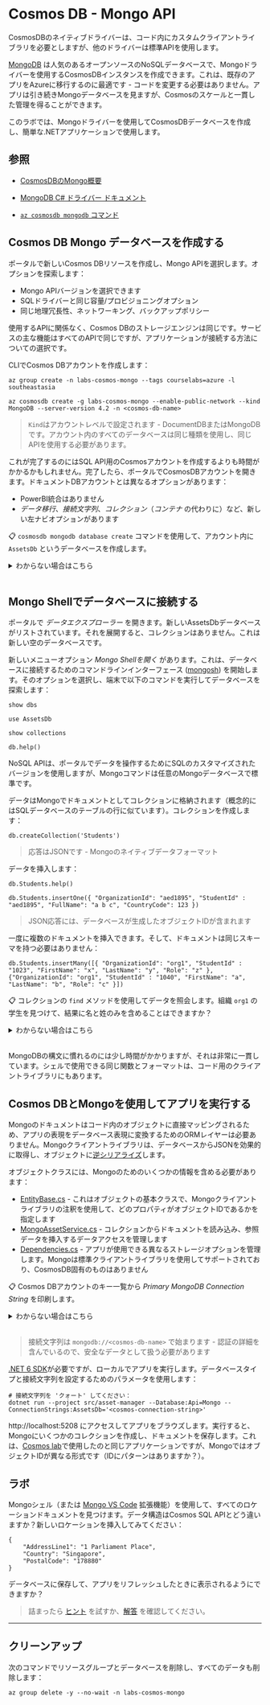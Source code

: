 # Cosmos DB - Mongo API

CosmosDBのネイティブドライバーは、コード内にカスタムクライアントライブラリを必要としますが、他のドライバーは標準APIを使用します。

[MongoDB](https://www.mongodb.com/) は人気のあるオープンソースのNoSQLデータベースで、Mongoドライバーを使用するCosmosDBインスタンスを作成できます。これは、既存のアプリをAzureに移行するのに最適です - コードを変更する必要はありません。アプリは引き続きMongoデータベースを見ますが、Cosmosのスケールと一貫した管理を得ることができます。

このラボでは、Mongoドライバーを使用してCosmosDBデータベースを作成し、簡単な.NETアプリケーションで使用します。

## 参照

- [CosmosDBのMongo概要](https://learn.microsoft.com/ja-jp/azure/cosmos-db/mongodb/introduction)

- [MongoDB C# ドライバー ドキュメント](https://mongodb.github.io/mongo-csharp-driver/2.17/getting_started/)

- [`az cosmosdb mongodb` コマンド](https://docs.microsoft.com/ja-jp/cli/azure/cosmosdb/mongodb?view=azure-cli-latest)

## Cosmos DB Mongo データベースを作成する

ポータルで新しいCosmos DBリソースを作成し、Mongo APIを選択します。オプションを探索します：

- Mongo APIバージョンを選択できます
- SQLドライバーと同じ容量/プロビジョニングオプション
- 同じ地理冗長性、ネットワーキング、バックアップポリシー

使用するAPIに関係なく、Cosmos DBのストレージエンジンは同じです。サービスの主な機能はすべてのAPIで同じですが、アプリケーションが接続する方法についての選択です。

CLIでCosmos DBアカウントを作成します：



```
az group create -n labs-cosmos-mongo --tags courselabs=azure -l southeastasia

az cosmosdb create -g labs-cosmos-mongo --enable-public-network --kind MongoDB --server-version 4.2 -n <cosmos-db-name> 
```


> `Kind`はアカウントレベルで設定されます - DocumentDBまたはMongoDBです。アカウント内のすべてのデータベースは同じ種類を使用し、同じAPIを使用する必要があります。

これが完了するのにはSQL API用のCosmosアカウントを作成するよりも時間がかかるかもしれません。完了したら、ポータルでCosmosDBアカウントを開きます。ドキュメントDBアカウントとは異なるオプションがあります：

- PowerBI統合はありません
- _データ移行_、_接続文字列_、_コレクション_（_コンテナ_ の代わりに）など、新しい左ナビオプションがあります

📋 `cosmosdb mongodb database create` コマンドを使用して、アカウント内に `AssetsDb` というデータベースを作成します。

<details>
  <summary>わからない場合はこちら</summary>



```
az cosmosdb mongodb database create --help
```


最低限、名前、アカウント名、RGを設定する必要があります：



```
az cosmosdb mongodb database create --name AssetsDb -g labs-cosmos-mongo --account-name <cosmos-db-name>
```


</details><br/>

## Mongo Shellでデータベースに接続する

ポータルで _データエクスプローラー_ を開きます。新しいAssetsDbデータベースがリストされています。それを展開すると、コレクションはありません。これは新しい空のデータベースです。

新しいメニューオプション _Mongo Shellを開く_ があります。これは、データベースに接続するためのコマンドラインインターフェース ([mongosh](https://www.mongodb.com/docs/mongodb-shell/)) を開始します。そのオプションを選択し、端末で以下のコマンドを実行してデータベースを探索します：



```
show dbs

use AssetsDb

show collections

db.help()
```


NoSQL APIは、ポータルでデータを操作するためにSQLのカスタマイズされたバージョンを使用しますが、Mongoコマンドは任意のMongoデータベースで標準です。

データはMongoでドキュメントとしてコレクションに格納されます（概念的にはSQLデータベースのテーブルの行に似ています）。コレクションを作成します：



```
db.createCollection('Students')
```


> 応答はJSONです - Mongoのネイティブデータフォーマット

データを挿入します：



```
db.Students.help()

db.Students.insertOne({ "OrganizationId": "aed1895", "StudentId" : "aed1895", "FullName": "a b c", "CountryCode": 123 })
```


> JSON応答には、データベースが生成したオブジェクトIDが含まれます

一度に複数のドキュメントを挿入できます。そして、ドキュメントは同じスキーマを持つ必要はありません：



```
db.Students.insertMany([{ "OrganizationId": "org1", "StudentId" : "1023", "FirstName": "x", "LastName": "y", "Role": "z" },  {"OrganizationId": "org1", "StudentId" : "1040", "FirstName": "a", "LastName": "b", "Role": "c" }])
```


📋 コレクションの `find` メソッドを使用してデータを照会します。組織 `org1` の学生を見つけて、結果に名と姓のみを含めることはできますか？

<details>
  <summary>わからない場合はこちら</summary>

ヘルプテキストを表示します：



```
db.Students.find().help()
```


すべてそこにありますが、Azure CLIのヘルプテキストほど役に立ちません。

すべてのドキュメントを表示します：



```
db.Students.find().pretty()
```


プロパティでクエリします - クエリはJSONオブジェクトとして表現されます：


```
db.Students.find( {"OrganizationId" : "org1"} )
```


応答でプロパティを投影します - フィールドを含めるには1を使用し、除外するには0を使用します：


```
db.Students.find( {"OrganizationId" : "org1"}, { _id:0, FirstName:1, LastName:1 } )
```


</details><br/>

MongoDBの構文に慣れるのには少し時間がかかりますが、それは非常に一貫しています。シェルで使用できる同じ関数とフォーマットは、コード用のクライアントライブラリにもあります。

## Cosmos DBとMongoを使用してアプリを実行する

Mongoのドキュメントはコード内のオブジェクトに直接マッピングされるため、アプリの表現をデータベース表現に変換するためのORMレイヤーは必要ありません。Mongoクライアントライブラリは、データベースからJSONを効果的に取得し、オブジェクトに[逆シリアライズ](https://learn.microsoft.com/ja-jp/dotnet/standard/serialization/system-text-json/how-to?pivots=dotnet-6-0)します。

オブジェクトクラスには、Mongoのためのいくつかの情報を含める必要があります：

- [EntityBase.cs](/src/asset-manager/Model/Spec/EntityBase.cs) - これはオブジェクトの基本クラスで、Mongoクライアントライブラリの注釈を使用して、どのプロパティがオブジェクトIDであるかを指定します
- [MongoAssetService.cs](/src/asset-manager/Services/MongoAssetService.cs) - コレクションからドキュメントを読み込み、参照データを挿入するデータアクセスを管理します
- [Dependencies.cs](/src/asset-manager/Dependencies.cs) - アプリが使用できる異なるストレージオプションを管理します。Mongoは標準クライアントライブラリを使用してサポートされており、CosmosDB固有のものはありません

📋 Cosmos DBアカウントのキー一覧から _Primary MongoDB Connection String_ を印刷します。

<details>
  <summary>わからない場合はこちら</summary>

キーリストはデータベースアカウントレベルにあります。すべてのAPIタイプに対して同じコマンドですが、キーの名前はSQL APIとは異なります：



```
az cosmosdb keys list --type connection-strings -g labs-cosmos-mongo  --query "connectionStrings[?description==``Primary MongoDB Connection String``].connectionString" -o tsv -n <cosmos-db-name>
```


</details><br/>

> 接続文字列は `mongodb://<cosmos-db-name>` で始まります - 認証の詳細を含んでいるので、安全なデータとして扱う必要があります

[.NET 6 SDK](https://dotnet.microsoft.com/ja-jp/download)が必要ですが、ローカルでアプリを実行します。データベースタイプと接続文字列を設定するためのパラメータを使用します：



```
# 接続文字列を 'クォート' してください：
dotnet run --project src/asset-manager --Database:Api=Mongo --ConnectionStrings:AssetsDb='<cosmos-connection-string>'
```

http://localhost:5208 にアクセスしてアプリをブラウズします。実行すると、Mongoにいくつかのコレクションを作成し、ドキュメントを保存します。これは、[Cosmos lab]()で使用したのと同じアプリケーションですが、MongoではオブジェクトIDが異なる形式です（IDにパターンはありますか？）。

## ラボ

Mongoシェル（または [Mongo VS Code]() 拡張機能）を使用して、すべてのロケーションドキュメントを見つけます。データ構造はCosmos SQL APIとどう違いますか？新しいロケーションを挿入してみてください：


```
{
    "AddressLine1": "1 Parliament Place",
    "Country": "Singapore",
    "PostalCode": "178880"
}
```

データベースに保存して、アプリをリフレッシュしたときに表示されるようにできますか？

> 詰まったら [ヒント](hints_jp.md) を試すか、[解答](solution_jp.md) を確認してください。

___

## クリーンアップ

次のコマンドでリソースグループとデータベースを削除し、すべてのデータも削除します：


```
az group delete -y --no-wait -n labs-cosmos-mongo
```
